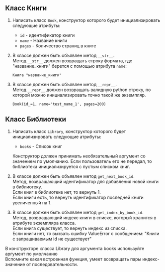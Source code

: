 ## Класс Книги
1. Написать класс `Book`, конструктор которого будет инициализировать следующие атрибуты:
    - `id` - идентификатор книги
    - `name` - Название книги
    - `pages` - Количество страниц в книге

1. В классе должен быть объявлен метод `__str__`.  
    Метод `__str__` должен возвращать строку формата, где "название_книги" берется с помощью атрибута `name`:
    ```text
    Книга "название_книги"
    ```

1. В классе должен быть объявлен метод `__repr__`.  
    Метод `__repr__` должен возвращать валидную python строку, по которой можно инициализировать точно такой же экземпляр.
    ```text
    Book(id_=1, name='test_name_1', pages=200)
    ```

## Класс Библиотеки
1. Написать класс `Library`, конструктор которого будет инициализировать следующие атрибуты:
    - `books` - Список книг
    
    Конструктор должен принимать необязательный аргумент со значением по умолчанию. 
      Если пользователь его не передал, то библиотека инициализируется с пустым списком книг.
   
1. В классе должен быть объявлен метод `get_next_book_id`.  
   Метод, возвращающий идентификатор для добавления новой книги в библиотеку.  
   Если книг в библиотеке нет, то вернуть 1.  
   Если книги есть, то вернуть идентификатор последней книги увеличенный на 1.

1. В классе должен быть объявлен метод `get_index_by_book_id`.  
   Метод, возвращающий индекс книги в списке, который хранится в атрибуте экземпляра класса.  
   Если книга существует, то вернуть индекс из списка.  
   Если книги нет, то вызвать ошибку ValueError с сообщением: "Книги с запрашиваемым id не существует"


<div class="hint">
  В конструкторе класса Library для аргумента books используйте аргумент по умолчанию
</div>
<div class="hint">
  Вспомните какая встроенная функция, умеет возвращать пары индекс-значение от последовательности.
</div>